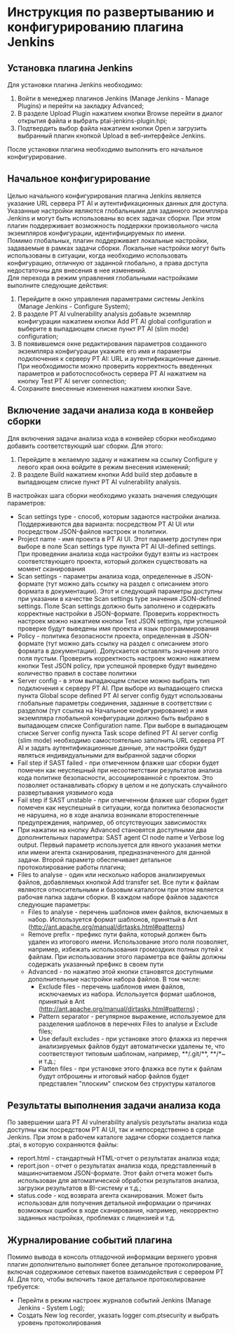 # Инструкция по развертыванию и конфигурированию плагина Jenkins
## Установка плагина Jenkins
Для установки плагина Jenkins необходимо:
1. Войти в менеджер плагинов Jenkins (Manage Jenkins - Manage Plugins) и перейти на закладку Advanced;
2. В разделе Upload Plugin нажатием кнопки Browse перейти в диалог открытия файла и выбрать ptai-jenkins-plugin.hpi; 
3. Подтвердить выбор файла нажатием кнопки Open и загрузить выбранный плагин кнопкой Upload в веб-интерфейсе Jenkins. <br>

После установки плагина необходимо выполнить его начальное конфигурирование.

## Начальное конфигурирование
Целью начального конфигурирования плагина Jenkins является указание URL сервера PT AI и аутентификационных данных для доступа. Указанные настройки являются глобальными для заданного экземпляра Jenkins и могут быть использованы во всех задачах сборки. При этом плагин поддерживает возможность поддержки произвольного числа экземпляров конфигурации, идентифицируемых по имени. <br>
Помимо глобальных, плагин поддерживает локальные настройки, задаваемые в рамках задачи сборки. Локальные настройки могут быть использованы в ситуации, когда необходимо использовать конфигурацию, отличную от заданной глобально, а права доступа недостаточны для внесения в нее изменений.<br> 
Для перехода в режим управления глобальными настройками выполните следующие действия:
1. Перейдите в окно управления параметрами системы Jenkins (Manage Jenkins - Configure System); 
2. В разделе PT AI vulnerability analysis добавьте экземпляр конфигурации нажатием кнопки Add PT AI global configuration и выберите в выпадающем списке пункт PT AI (slim mode) configuration; 
3. В появившемся окне редактирования параметров созданного экземпляра конфигурации укажите его имя и параметры подключения к серверу PT AI: URL и аутентификационные данные. При необходимости можно проверить корректность введенных параметров и работоспособность сервера PT AI нажатием на кнопку Test PT AI server connection; 
4. Сохраните внесенные изменения нажатием кнопки Save. 

## Включение задачи анализа кода в конвейер сборки
Для включения задачи анализа кода в конвейер сборки необходимо добавить соответствующий шаг сборки. Для этого:
1. Перейдите в желаемую задачу и нажатием на ссылку Configure у левого края окна войдите в режим внесения изменений;
2. В разделе Build нажатием кнопки Add build step добавьте в выпадающем списке пункт PT AI vulnerability analysis. 

В настройках шага сборки необходимо указать значения следующих параметров:
- Scan settings type - способ, которым задаются настройки анализа. Поддерживаются два варианта: посредством PT AI UI или посредством JSON-файлов настроек и политики. 
- Project name - имя проекта в PT AI UI. Этот параметр доступен при выборе в поле Scan settings type пункта PT AI UI-defined settings. При проведении анализа кода настройки будут взяты из настроек соответствующего проекта, который должен существовать на момент сканирования
- Scan settings - параметры анализа кода, определенные в JSON-формате (тут можно дать ссылку на раздел с описанием этого формата в документации). Этот и следующий параметры доступны при указании в качестве Scan settings type значения JSON-defined settings. Поле Scan settings должно быть заполнено и содержать корректные настройки в JSON-формате. Проверить корректность настроек можно нажатием кнопки Test JSON settings, при успешной проверке будут выведены имя проекта и язык программирования
- Policy - политика безопасности проекта, определенная в JSON-формате (тут можно дать ссылку на раздел с описанием этого формата в документации). Допускается оставлять значение этого поля пустым. Проверить корректность настроек можно нажатием кнопки Test JSON policy, при успешной проверке будут выведено количество правил в составе политики
- Server config - в этом выпадающем списке можно выбрать тип подключения к серверу PT AI. При выборе из выпадающего списка пункта Global scope defined PT AI server config будут использованы глобальные параметры соединения, заданные в соответствии с разделом (тут ссылка на Начальное конфигурирование) и имя экземпляра глобальной конфигурации должно быть выбрано в выпадающем списке Configuration name. При выборе в выпадающем списке Server config пункта Task scope defined PT AI server config (slim mode) необходимо самостоятельно заполнить URL сервера PT AI и задать аутентификационные данные, эти настройки будут являться индивидуальными для выбранной задачи сборки
- Fail step if SAST failed - при отмеченном флажке шаг сборки будет помечен как неуспешный при несоответствии результатов анализа кода политике безопасности, ассоциированной с проектом. Это позволяет останавливать сборку в целом и не допускать случайного развертывания уязвимого кода
- Fail step if SAST unstable - при отмеченном флажке шаг сборки будет помечен как неуспешный в ситуации, когда политика безопасности не нарушена, но в ходе анализа возникали второстепенные предупреждения, например, об отсутствующих зависимостях
- При нажатии на кнопку Advanced становятся доступными два дополнительных параметра: SAST agent CI node name и Verbose log output. Первый параметр используется для явного указания метки или имени агента сканирования, предназначенного для данной задачи. Второй параметр обеспечивает детальное протоколирование работы плагина;
- Files to analyse - один или несколько наборов анализируемых файлов, добавляемых кнопкой Add transfer set. Все пути к файлам являются относительными и базовым каталогом при этом является рабочая папка задачи сборки. В каждом наборе файлов задаются следующие параметры:
    - Files to analyse - перечень шаблонов имен файлов, включаемых в набор. Используется формат шаблонов, принятый в Ant (http://ant.apache.org/manual/dirtasks.html#patterns)
    - Remove prefix - префикс пути файла, который должен быть удален из итогового имени. Использование этого поля позволяет, например, избежать использования громоздких полных путей к файлам. При использовании этого параметра все файлы должны содержать указанный префикс в своем пути
    - Advanced - по нажатию этой кнопки становятся доступными дополнительные настройки набора файлов. В том числе:
        - Exclude files - перечень шаблонов имен файлов, исключаемых из набора. Используется формат шаблонов, принятый в Ant (http://ant.apache.org/manual/dirtasks.html#patterns) ;
        - Pattern separator - регулярное выражение, используемое для разделения шаблонов в перечнях Files to analyse и Exclude files;
        - Use default excludes - при установке этого флажка из перечня анализируемых файлов будут автоматически удалены те, что соответствуют типовым шаблонам, например, \*\*/.git/\*\*, \*\*/\*~ и т.д.;
        - Flatten files - при установке этого флажка все пути к файлам будут отброшены и итоговый набор файлов будет представлен "плоским" списком без структуры каталогов

## Результаты выполнения задачи анализа кода
По завершении шага PT AI vulnerability analysis результаты анализа кода доступны как посредством PT AI UI, так и непосредственно в среде Jenkins. При этом в рабочем каталоге задачи сборки создается папка .ptai, в которую сохраняются файлы:
- report.html - стандартный HTML-отчет о результатах анализа кода;
- report.json - отчет о результатах анализа кода, представленный в машиночитаемом JSON-формате. Этот файл отчета может быть использован для автоматической обработки результатов анализа, загрузки результатов в BI-систему и т.д.;
- status.code - код возврата агента сканирования. Может быть использован для получения детальной информации о причинах возможных ошибок в ходе сканирования, например, некорректно заданных настройках, проблемах с лицензией и т.д.

## Журналирование событий плагина
Помимо вывода в консоль отладочной информации верхнего уровня плагин дополнительно выполняет более детальное протоколирование, включая содержимое сетевых пакетов взаимодействия с сервером PT AI. Для того, чтобы включить такое детальное протоколирование требуется:
- Перейти в режим настроек журналов событий Jenkins (Manage Jenkins - System Log);  
- Создать New log recorder, указать logger com.ptsecurity и выбрать уровень протоколирования

